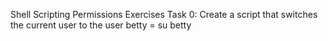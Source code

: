 Shell Scripting Permissions Exercises
Task 0: Create a script that switches the current user to the user betty = su betty
